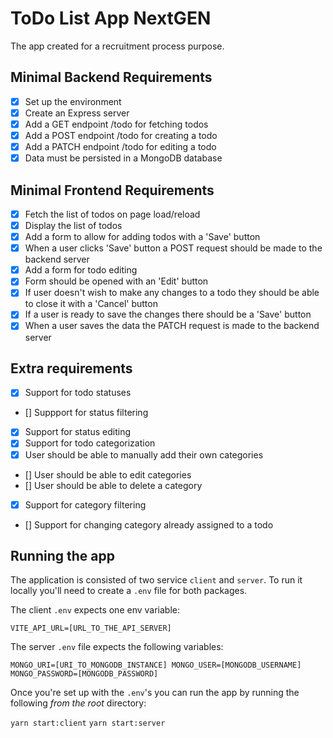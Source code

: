 # ToDo List App NextGEN

The app created for a recruitment process purpose.

## Minimal Backend Requirements

- [x] Set up the environment
- [x] Create an Express server
- [x] Add a GET endpoint /todo for fetching todos
- [x] Add a POST endpoint /todo for creating a todo
- [x] Add a PATCH endpoint /todo for editing a todo
- [x] Data must be persisted in a MongoDB database

## Minimal Frontend Requirements
- [x] Fetch the list of todos on page load/reload
- [x] Display the list of todos
- [x] Add a form to allow for adding todos with a 'Save' button
- [x] When a user clicks 'Save' button a POST request should be made to the backend server
- [x] Add a form for todo editing
- [x] Form should be opened with an 'Edit' button
- [x] If user doesn't wish to make any changes to a todo they should be able to close it with a 'Cancel' button
- [x] If a user is ready to save the changes there should be a 'Save' button
- [x] When a user saves the data the PATCH request is made to the backend server

## Extra requirements
- [x] Support for todo statuses
- [] Suppport for status filtering
- [x] Support for status editing
- [x] Support for todo categorization
- [x] User should be able to manually add their own categories
- [] User should be able to edit categories
- [] User should be able to delete a category
- [x] Support for category filtering
- [] Support for changing category already assigned to a todo

## Running the app

The application is consisted of two service `client` and `server`.
To run it locally you'll need to create a `.env` file for both packages.

The client `.env` expects one env variable:

`VITE_API_URL=[URL_TO_THE_API_SERVER]`

The server `.env` file expects the following variables:

`
MONGO_URI=[URI_TO_MONGODB_INSTANCE]
MONGO_USER=[MONGODB_USERNAME]
MONGO_PASSWORD=[MONGODB_PASSWORD]
`

Once you're set up with the `.env`'s you can run the app by running the following *from the root* directory:

`yarn start:client`
`yarn start:server`
